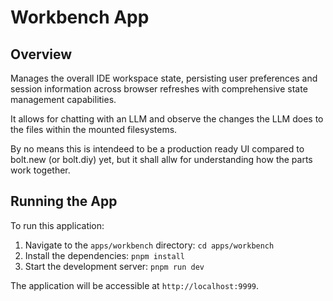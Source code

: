 # Workbench App

## Overview

Manages the overall IDE workspace state, persisting user preferences and session information across browser refreshes with comprehensive state management capabilities.

It allows for chatting with an LLM and observe the changes the LLM does to the files within the mounted filesystems.

By no means this is intendeed to be a production ready UI compared to bolt.new (or bolt.diy) yet, but it shall allw for understanding how the parts work together.

## Running the App

To run this application:

1. Navigate to the `apps/workbench` directory: `cd apps/workbench`
2. Install the dependencies: `pnpm install`
3. Start the development server: `pnpm run dev`

The application will be accessible at `http://localhost:9999`.
